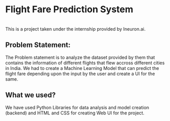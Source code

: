 <h1> Flight Fare Prediction System </h1> <br>
This is a project taken under the internship provided by Ineuron.ai.

## Problem Statement:<br>

The Problem statement is to analyze the dataset provided by them that contains the information of different flights that flew accross different cities in India.
We had to create a Machine Learning Model that can predict the flight fare depending upon the input by the user and create a UI for the same.

## What we used? <br>
We have used Python Libraries for data analysis and model creation (backend) and HTML and CSS for creating Web UI for the project.
